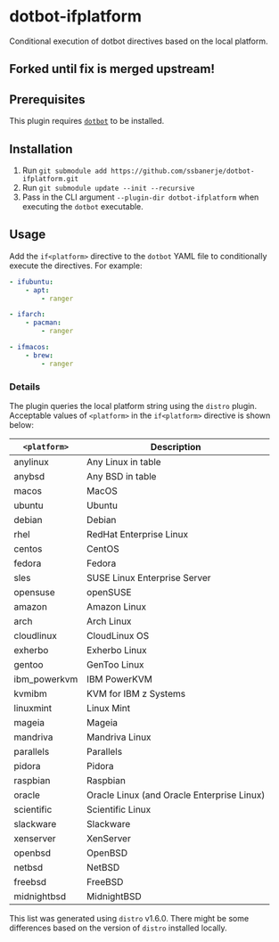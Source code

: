 # dotbot-ifplatform

Conditional execution of dotbot directives based on the local platform.

## **Forked until fix is merged upstream!**

## Prerequisites
This plugin requires [`dotbot`](https://github.com/anishathalye/dotbot) to be installed.

## Installation
1. Run `git submodule add https://github.com/ssbanerje/dotbot-ifplatform.git`
2. Run `git submodule update --init --recursive`
3. Pass in the CLI argument `--plugin-dir dotbot-ifplatform` when executing the `dotbot` executable.


## Usage

Add the `if<platform>` directive to the `dotbot` YAML file to conditionally execute the directives.
For example:

```yaml
- ifubuntu:
    - apt:
        - ranger

- ifarch:
    - pacman:
        - ranger

- ifmacos:
    - brew:
        - ranger
```

### Details

The plugin queries the local platform string using the `distro` plugin. Acceptable values of
`<platform>` in the `if<platform>` directive is shown below:

| `<platform>` | Description                                |
|--------------|--------------------------------------------|
| anylinux     | Any Linux in table                         |
| anybsd       | Any BSD in table                           |
| macos        | MacOS                                      |
| ubuntu       | Ubuntu                                     |
| debian       | Debian                                     |
| rhel         | RedHat Enterprise Linux                    |
| centos       | CentOS                                     |
| fedora       | Fedora                                     |
| sles         | SUSE Linux Enterprise Server               |
| opensuse     | openSUSE                                   |
| amazon       | Amazon Linux                               |
| arch         | Arch Linux                                 |
| cloudlinux   | CloudLinux OS                              |
| exherbo      | Exherbo Linux                              |
| gentoo       | GenToo Linux                               |
| ibm_powerkvm | IBM PowerKVM                               |
| kvmibm       | KVM for IBM z Systems                      |
| linuxmint    | Linux Mint                                 |
| mageia       | Mageia                                     |
| mandriva     | Mandriva Linux                             |
| parallels    | Parallels                                  |
| pidora       | Pidora                                     |
| raspbian     | Raspbian                                   |
| oracle       | Oracle Linux (and Oracle Enterprise Linux) |
| scientific   | Scientific Linux                           |
| slackware    | Slackware                                  |
| xenserver    | XenServer                                  |
| openbsd      | OpenBSD                                    |
| netbsd       | NetBSD                                     |
| freebsd      | FreeBSD                                    |
| midnightbsd  | MidnightBSD                                |

This list was generated using `distro` v1.6.0. There might be some differences based on the version
of `distro` installed locally.
